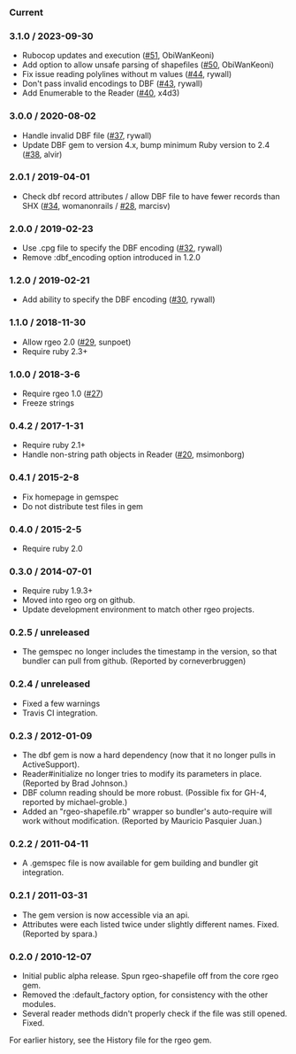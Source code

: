 ### Current

### 3.1.0 / 2023-09-30

* Rubocop updates and execution ([#51](https://github.com/rgeo/rgeo-shapefile/pull/51), ObiWanKeoni)
* Add option to allow unsafe parsing of shapefiles ([#50](https://github.com/rgeo/rgeo-shapefile/pull/50), ObiWanKeoni)
* Fix issue reading polylines without m values ([#44](https://github.com/rgeo/rgeo-shapefile/pull/44), rywall)
* Don't pass invalid encodings to DBF ([#43](https://github.com/rgeo/rgeo-shapefile/pull/43), rywall)
* Add Enumerable to the Reader ([#40](https://github.com/rgeo/rgeo-shapefile/pull/40), x4d3)

### 3.0.0 / 2020-08-02

* Handle invalid DBF file ([#37](https://github.com/rgeo/rgeo-shapefile/pull/37), rywall)
* Update DBF gem to version 4.x, bump minimum Ruby version to 2.4 ([#38](https://github.com/rgeo/rgeo-shapefile/pull/38), alvir)

### 2.0.1 / 2019-04-01

* Check dbf record attributes / allow DBF file to have fewer records than SHX ([#34](https://github.com/rgeo/rgeo-shapefile/pull/34), womanonrails / [#28](https://github.com/rgeo/rgeo-shapefile/pull/28), marcisv)


### 2.0.0 / 2019-02-23

* Use .cpg file to specify the DBF encoding ([#32](https://github.com/rgeo/rgeo-shapefile/pull/32), rywall)
* Remove :dbf_encoding option introduced in 1.2.0


### 1.2.0 / 2019-02-21

* Add ability to specify the DBF encoding ([#30](https://github.com/rgeo/rgeo-shapefile/pull/30), rywall)


### 1.1.0 / 2018-11-30

* Allow rgeo 2.0 ([#29](https://github.com/rgeo/rgeo-shapefile/pull/29), sunpoet)
* Require ruby 2.3+


### 1.0.0 / 2018-3-6

* Require rgeo 1.0 ([#27](https://github.com/rgeo/rgeo-shapefile/pull/27))
* Freeze strings


### 0.4.2 / 2017-1-31

* Require ruby 2.1+
* Handle non-string path objects in Reader ([#20](https://github.com/rgeo/rgeo-shapefile/pull/20), msimonborg)

### 0.4.1 / 2015-2-8

* Fix homepage in gemspec
* Do not distribute test files in gem

### 0.4.0 / 2015-2-5

* Require ruby 2.0

### 0.3.0 / 2014-07-01

* Require ruby 1.9.3+
* Moved into rgeo org on github.
* Update development environment to match other rgeo projects.

### 0.2.5 / unreleased

* The gemspec no longer includes the timestamp in the version, so that bundler can pull from github. (Reported by corneverbruggen)

### 0.2.4 / unreleased

* Fixed a few warnings
* Travis CI integration.

### 0.2.3 / 2012-01-09

* The dbf gem is now a hard dependency (now that it no longer pulls in ActiveSupport).
* Reader#initialize no longer tries to modify its parameters in place. (Reported by Brad Johnson.)
* DBF column reading should be more robust. (Possible fix for GH-4, reported by michael-groble.)
* Added an "rgeo-shapefile.rb" wrapper so bundler's auto-require will work without modification. (Reported by Mauricio Pasquier Juan.)

### 0.2.2 / 2011-04-11

* A .gemspec file is now available for gem building and bundler git integration.

### 0.2.1 / 2011-03-31

* The gem version is now accessible via an api.
* Attributes were each listed twice under slightly different names. Fixed. (Reported by spara.)

### 0.2.0 / 2010-12-07

* Initial public alpha release. Spun rgeo-shapefile off from the core rgeo gem.
* Removed the :default_factory option, for consistency with the other modules.
* Several reader methods didn't properly check if the file was still opened. Fixed.

For earlier history, see the History file for the rgeo gem.
